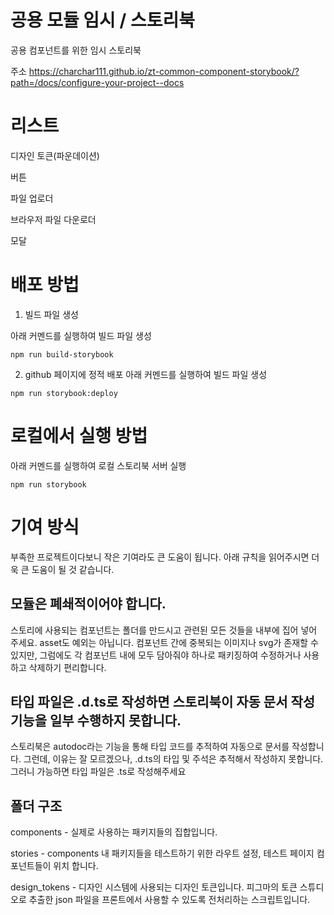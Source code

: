 # 공용 모듈 임시 / 스토리북

공용 컴포넌트를 위한 임시 스토리북

주소
<a href="https://charchar111.github.io/zt-common-component-storybook/?path=/docs/configure-your-project--docs">https://charchar111.github.io/zt-common-component-storybook/?path=/docs/configure-your-project--docs</a>

# 리스트

디자인 토큰(파운데이션)

버튼

파일 업로더

브라우저 파일 다운로더

모달

# 배포 방법

1. 빌드 파일 생성

아래 커멘드를 실행하여 빌드 파일 생성

```
npm run build-storybook
```

2. github 페이지에 정적 배포
   아래 커멘드를 실행하여 빌드 파일 생성

```
npm run storybook:deploy
```

# 로컬에서 실행 방법

아래 커멘드를 실행하여 로컬 스토리북 서버 실행

```
npm run storybook
```

# 기여 방식

부족한 프로젝트이다보니 작은 기여라도 큰 도움이 됩니다.
아래 규칙을 읽어주시면 더욱 큰 도움이 될 것 같습니다.

## 모듈은 폐쇄적이어야 합니다.

스토리에 사용되는 컴포넌트는 폴더를 만드시고 관련된 모든 것들을 내부에 집어 넣어 주세요. asset도 예외는 아닙니다.
컴포넌트 간에 중복되는 이미지나 svg가 존재할 수 있지만, 그럼에도 각 컴포넌트 내에 모두 담아줘야 하나로 패키징하여 수정하거나 사용하고 삭제하기 편리합니다.

## 타입 파일은 .d.ts로 작성하면 스토리북이 자동 문서 작성 기능을 일부 수행하지 못합니다.

스토리북은 autodoc라는 기능을 통해 타입 코드를 추적하여 자동으로 문서를 작성합니다.
그런데, 이유는 잘 모르겠으나, .d.ts의 타입 및 주석은 추적해서 작성하지 못합니다.
그러니 가능하면 타입 파일은 .ts로 작성해주세요

## 폴더 구조

components - 실제로 사용하는 패키지들의 집합입니다.

stories - components 내 패키지들을 테스트하기 위한 라우트 설정, 테스트 페이지 컴포넌트들이 위치 합니다.

design_tokens - 디자인 시스템에 사용되는 디자인 토큰입니다. 피그마의 토큰 스튜디오로 추출한 json 파일을 프론트에서 사용할 수 있도록 전처리하는 스크립트입니다.
